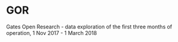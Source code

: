 # GOR
Gates Open Research - data exploration of the first three months of operation, 1 Nov 2017 - 1 March 2018
